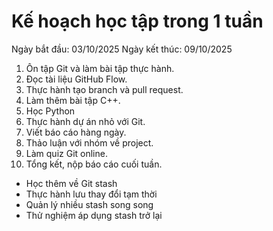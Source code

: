 # Kế hoạch học tập trong 1 tuần
Ngày bắt đầu: 03/10/2025
Ngày kết thúc: 09/10/2025
1. Ôn tập Git và làm bài tập thực hành.
2. Đọc tài liệu GitHub Flow.
3. Thực hành tạo branch và pull request.
4. Làm thêm bài tập C++.
5. Học Python
6. Thực hành dự án nhỏ với Git.
7. Viết báo cáo hàng ngày.
8. Thảo luận với nhóm về project.
9. Làm quiz Git online.
10. Tổng kết, nộp báo cáo cuối tuần.
- Học thêm về Git stash
- Thực hành lưu thay đổi tạm thời
- Quản lý nhiều stash song song
- Thử nghiệm áp dụng stash trở lại